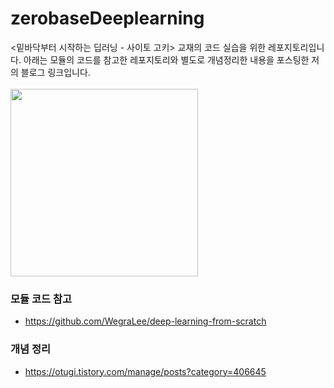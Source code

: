 # zerobaseDeeplearning
<밑바닥부터 시작하는 딥러닝 - 사이토 고키> 교재의 코드 실습을 위한 레포지토리입니다. 아래는 모듈의 코드를 참고한 레포지토리와 별도로 개념정리한 내용을 포스팅한 저의 블로그 링크입니다.  <br></br>
<img src = "https://user-images.githubusercontent.com/59641312/112262845-a3caa980-8cb1-11eb-863d-314395077040.jpg" height="300" width="300" align="center">  

### 모듈 코드 참고
- https://github.com/WegraLee/deep-learning-from-scratch
### 개념 정리
- https://otugi.tistory.com/manage/posts?category=406645

